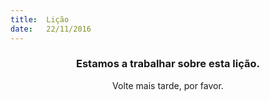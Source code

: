 ```yaml
---
title:  Lição
date:   22/11/2016
---
```


### <center>Estamos a trabalhar sobre esta lição.</center>
<center>Volte mais tarde, por favor.</center>